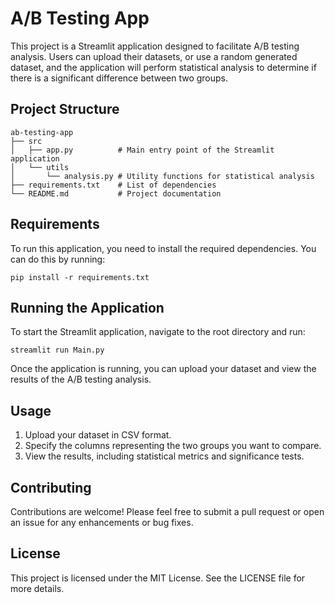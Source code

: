 # A/B Testing App

This project is a Streamlit application designed to facilitate A/B testing analysis. Users can upload their datasets, or use a random generated dataset, and the application will perform statistical analysis to determine if there is a significant difference between two groups.

## Project Structure

```
ab-testing-app
├── src
│   ├── app.py          # Main entry point of the Streamlit application
│   └── utils
│       └── analysis.py # Utility functions for statistical analysis
├── requirements.txt    # List of dependencies
└── README.md           # Project documentation
```

## Requirements

To run this application, you need to install the required dependencies. You can do this by running:

```
pip install -r requirements.txt
```

## Running the Application

To start the Streamlit application, navigate to the root directory and run:

```
streamlit run Main.py
```

Once the application is running, you can upload your dataset and view the results of the A/B testing analysis.

## Usage

1. Upload your dataset in CSV format.
2. Specify the columns representing the two groups you want to compare.
3. View the results, including statistical metrics and significance tests.

## Contributing

Contributions are welcome! Please feel free to submit a pull request or open an issue for any enhancements or bug fixes.

## License

This project is licensed under the MIT License. See the LICENSE file for more details.
